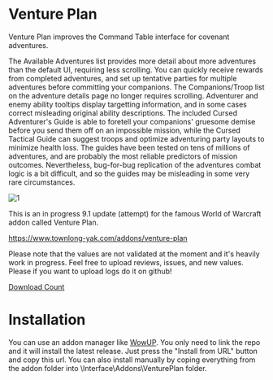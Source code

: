 # Venture Plan
<p align="center">
  
Venture Plan improves the Command Table interface for covenant adventures.

The Available Adventures list provides more detail about more adventures than the default UI, requiring less scrolling.
You can quickly receive rewards from completed adventures, 
and set up tentative parties for multiple adventures before committing your companions.
The Companions/Troop list on the adventure details page no longer requires scrolling.
Adventurer and enemy ability tooltips display targetting information, 
and in some cases correct misleading original ability descriptions.
The included Cursed Adventurer's Guide is able to foretell your companions' 
gruesome demise before you send them off on an impossible mission, 
while the Cursed Tactical Guide can suggest troops and optimize adventuring party layouts to minimize health loss. 
The guides have been tested on tens of millions of adventures, 
and are probably the most reliable predictors of mission outcomes. 
Nevertheless, bug-for-bug replication of the adventures combat logic is a bit difficult, and so the guides may be misleading in some very rare circumstances.

![1](https://github.com/BloodDragon2580/venture-plan/blob/master/Venture-Plan.jpg)

This is an in progress 9.1 update (attempt) for the famous World of Warcraft addon called Venture Plan. 

https://www.townlong-yak.com/addons/venture-plan

Please note that the values are not validated at the moment and it's heavily work in progress.
Feel free to upload reviews, issues, and new values.
Please if you want to upload logs do it on github!

[Download Count](https://hanadigital.github.io/grev/?user=BloodDragon2580&repo=venture-plan)

# Installation

You can use an addon manager like [WowUP](https://wowup.io/). You only need to link the repo and it will install the latest release. 
Just press the "Install from URL" button and copy this url.
You can also install manually by coping everything from the addon folder into \Interface\Addons\VenturePlan folder.
</p>
